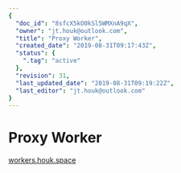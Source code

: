 ```yaml
---
{
  "doc_id": "8sfcX5kO0kSl5WMXnA9qX",
  "owner": "jt.houk@outlook.com",
  "title": "Proxy Worker",
  "created_date": "2019-08-31T09:17:43Z",
  "status": {
    ".tag": "active"
  },
  "revision": 31,
  "last_updated_date": "2019-08-31T09:19:22Z",
  "last_editor": "jt.houk@outlook.com"
}
---
```

# Proxy Worker
[workers.houk.space](https://workers.houk.space/proxy/)
<!-- more -->

